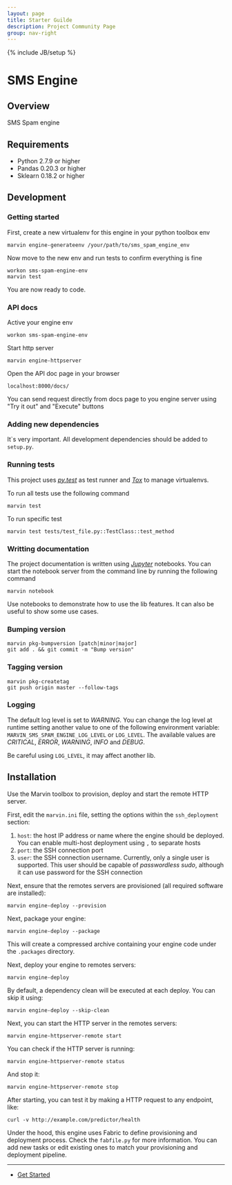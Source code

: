 ```yaml
---
layout: page
title: Starter Guilde
description: Project Community Page
group: nav-right
---
```

<!--
{% comment %}
Licensed to the Apache Software Foundation (ASF) under one or more
contributor license agreements.  See the NOTICE file distributed with
this work for additional information regarding copyright ownership.
The ASF licenses this file to you under the Apache License, Version 2.0
(the "License"); you may not use this file except in compliance with
the License.  You may obtain a copy of the License at

http://www.apache.org/licenses/LICENSE-2.0

Unless required by applicable law or agreed to in writing, software
distributed under the License is distributed on an "AS IS" BASIS,
WITHOUT WARRANTIES OR CONDITIONS OF ANY KIND, either express or implied.
See the License for the specific language governing permissions and
limitations under the License.
{% endcomment %}
-->

{% include JB/setup %}

# SMS Engine

## Overview

SMS Spam engine


## Requirements

 - Python 2.7.9 or higher
 - Pandas 0.20.3 or higher
 - Sklearn 0.18.2 or higher

## Development

### Getting started

First, create a new virtualenv for this engine in your python toolbox env

```
marvin engine-generateenv /your/path/to/sms_spam_engine_env
```

Now move to the new env and run tests to confirm everything is fine

```
workon sms-spam-engine-env
marvin test
```

You are now ready to code.


### API docs

Active your engine env

```
workon sms-spam-engine-env
```

Start http server

```
marvin engine-httpserver
```

Open the API doc page in your browser

```
localhost:8000/docs/
```

You can send request directly from docs page to you engine server using "Try it out" and "Execute" buttons


### Adding new dependencies

It\`s very important. All development dependencies should be added to `setup.py`.

### Running tests

This project uses *[py.test](http://pytest.org/)* as test runner and *[Tox](https://tox.readthedocs.io)* to manage virtualenvs.

To run all tests use the following command

```
marvin test
```

To run specific test

```
marvin test tests/test_file.py::TestClass::test_method
```


### Writting documentation

The project documentation is written using *[Jupyter](http://jupyter.readthedocs.io/)* notebooks. 
You can start the notebook server from the command line by running the following command

```
marvin notebook
```

Use notebooks to demonstrate how to use the lib features. It can also be useful to show some use cases.


### Bumping version

```
marvin pkg-bumpversion [patch|minor|major]
git add . && git commit -m "Bump version"
```


### Tagging version

```
marvin pkg-createtag
git push origin master --follow-tags
```


### Logging

The default log level is set to _WARNING_.
You can change the log level at runtime setting another value to one of the following environment variable:
`MARVIN_SMS_SPAM_ENGINE_LOG_LEVEL` or `LOG_LEVEL`. The available values are _CRITICAL_, _ERROR_, _WARNING_, _INFO_ and _DEBUG_.

Be careful using `LOG_LEVEL`, it may affect another lib.


## Installation

Use the Marvin toolbox to provision, deploy and start the remote HTTP server.

First, edit the `marvin.ini` file, setting the options within the
`ssh_deployment` section:

1. `host`: the host IP address or name where the engine should be deployed. You
can enable multi-host deployment using `,` to separate hosts
2. `port`: the SSH connection port
3. `user`: the SSH connection username. Currently, only a single user is
supported. This user should be capable of *passwordless sudo*, although it can
use password for the SSH connection

Next, ensure that the remotes servers are provisioned (all required software
are installed):

    marvin engine-deploy --provision

Next, package your engine:

    marvin engine-deploy --package

This will create a compressed archive containing your engine code under the
`.packages` directory.

Next, deploy your engine to remotes servers:

    marvin engine-deploy

By default, a dependency clean will be executed at each deploy. You can skip it
using:

    marvin engine-deploy --skip-clean

Next, you can start the HTTP server in the remotes servers:

    marvin engine-httpserver-remote start

You can check if the HTTP server is running:

    marvin engine-httpserver-remote status

And stop it:

    marvin engine-httpserver-remote stop

After starting, you can test it by making a HTTP request to any endpoint, like:

    curl -v http://example.com/predictor/health

Under the hood, this engine uses Fabric to define provisioning and deployment
process. Check the `fabfile.py` for more information. You can add new tasks or
edit existing ones to match your provisioning and deployment pipeline.

----

* [Get Started](/marvin-platform-book/ch3_get_started/overview)